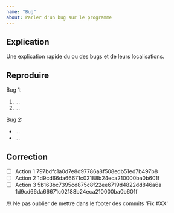 ```yaml
---
name: "Bug"
about: Parler d'un bug sur le programme
---
```

## Explication

Une explication rapide du ou des bugs et de leurs localisations.

## Reproduire

Bug 1:

1. ...
2. ...

Bug 2:

- ...
- ...

## Correction

- [ ] Action 1 797bdfc1a0d7e8d97786a8f508edb51ed7b497b8
- [ ] Action 2 1d9cd66da66671c02188b24eca210000ba0b601f
- [ ] Action 3 5b163bc7395cd875c8f22ee6719d4822dd846a6a 1d9cd66da66671c02188b24eca210000ba0b601f

/!\ Ne pas oublier de mettre dans le footer des commits 'Fix #XX'
